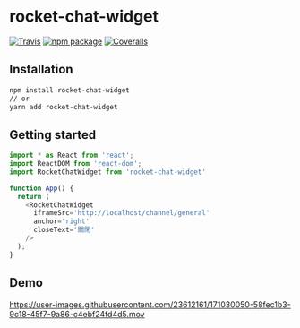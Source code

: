 # rocket-chat-widget

[![Travis][build-badge]][build]
[![npm package][npm-badge]][npm]
[![Coveralls][coveralls-badge]][coveralls]

## Installation

``` sh
npm install rocket-chat-widget
// or
yarn add rocket-chat-widget
```

## Getting started

``` js
import * as React from 'react';
import ReactDOM from 'react-dom';
import RocketChatWidget from 'rocket-chat-widget'

function App() {
  return (
    <RocketChatWidget
      iframeSrc='http://localhost/channel/general'
      anchor='right'
      closeText='關閉'
    />
  );
}
```

## Demo

https://user-images.githubusercontent.com/23612161/171030050-58fec1b3-9c18-45f7-9a86-c4ebf24fd4d5.mov

[build-badge]: https://img.shields.io/travis/user/repo/master.png?style=flat-square
[build]: https://travis-ci.org/user/repo

[npm-badge]: https://img.shields.io/npm/v/npm-package.png?style=flat-square
[npm]: https://www.npmjs.org/package/npm-package

[coveralls-badge]: https://img.shields.io/coveralls/user/repo/master.png?style=flat-square
[coveralls]: https://coveralls.io/github/user/repo
